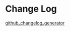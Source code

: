 # Change Log

[github_changelog_generator](https://github.com/skywinder/Github-Changelog-Generator)
